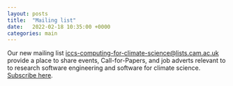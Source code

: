 ```yaml
---
layout: posts
title:  "Mailing list"
date:   2022-02-18 10:35:00 +0000
categories: main
---
```


Our new mailing list <a href="https://lists.cam.ac.uk/sympa/info/iccs-computing-for-climate-science">iccs-computing-for-climate-science@lists.cam.ac.uk</a> 
provide a place to share events, Call-for-Papers, and job adverts relevant to
to research software engineering and software for climate science.
<a href="https://lists.cam.ac.uk/sympa/subscribe/iccs-computing-for-climate-science?previous_action=info">Subscribe here</a>.